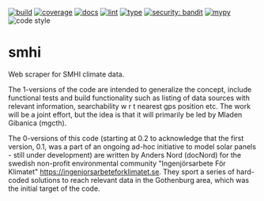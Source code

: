 [![build](https://github.com/Ingenjorsarbete-For-Klimatet/ifk-smhi/actions/workflows/github-action-build.yaml/badge.svg?branch=main)](https://github.com/Ingenjorsarbete-For-Klimatet/ifk-smhi/actions/workflows/github-action-build.yaml)
[![coverage](https://img.shields.io/endpoint?url=https://gist.githubusercontent.com/mgcth/2d8de651f24d184f5ebe101ffc3c9527/raw/ifk-smhi-coverage-badge.json)](https://github.com/Ingenjorsarbete-For-Klimatet/ifk-smhi/actions/workflows/github-action-build.yaml)
[![docs](https://github.com/Ingenjorsarbete-For-Klimatet/ifk-smhi/actions/workflows/github-action-docs.yaml/badge.svg?branch=main)](https://github.com/Ingenjorsarbete-For-Klimatet/ifk-smhi/actions/workflows/github-action-docs.yaml)
[![lint](https://github.com/Ingenjorsarbete-For-Klimatet/ifk-smhi/actions/workflows/github-action-lint.yaml/badge.svg?branch=main)](https://github.com/Ingenjorsarbete-For-Klimatet/ifk-smhi/actions/workflows/github-action-lint.yaml)
[![type](https://github.com/Ingenjorsarbete-For-Klimatet/ifk-smhi/actions/workflows/github-action-type.yaml/badge.svg?branch=main)](https://github.com/Ingenjorsarbete-For-Klimatet/ifk-smhi/actions/workflows/github-action-type.yaml)
[![security: bandit](https://img.shields.io/badge/security-bandit-yellow.svg)](https://github.com/Ingenjorsarbete-For-Klimatet/ifk-smhi/actions/workflows/github-action-lint.yaml)
[![mypy](https://img.shields.io/badge/%20type_checker-mypy-blue)](https://github.com/Ingenjorsarbete-For-Klimatet/ifk-smhi/actions/workflows/github-action-type.yaml)
![code style](https://img.shields.io/badge/Code%20style-black-black)

# smhi

Web scraper for SMHI climate data.

The 1-versions of the code are intended to generalize the concept, include functional tests and build functionality such as listing of data sources with relevant information, searchability w r t nearest gps position etc. The work will be a joint effort, but the idea is that it will primarily be led by Mladen Gibanica (mgcth).

The 0-versions of this code (starting at 0.2 to acknowledge that the first version, 0.1, was a part of an ongoing ad-hoc initiative to model solar panels - still under development) are written by Anders Nord (docNord) for the swedish non-profit environmental community "Ingenjörsarbete För Klimatet" <https://ingenjorsarbeteforklimatet.se>. They sport a series of hard-coded solutions to reach relevant data in the Gothenburg area, which was the initial target of the code.
